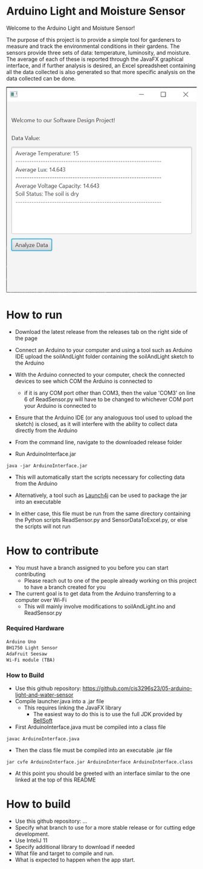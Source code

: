 # Arduino Light and Moisture Sensor
Welcome to the Arduino Light and Moisture Sensor! 

The purpose of this project is to provide a simple tool for gardeners to measure and track the environmental conditions in their gardens. The sensors provide three sets of data: temperature, luminosity, and moisture. The average of each of these is reported through the JavaFX graphical interface, and if further analysis is desired, an Excel spreadsheet containing all the data collected is also generated so that more specific analysis on the data collected can be done. 

![This is a screenshot.](gui.png)
# How to run
- Download the latest release from the releases tab on the right side of the page

- Connect an Arduino to your computer and using a tool such as Arduino IDE upload the soilAndLight folder containing the soilAndLight sketch to the Arduino

- With the Arduino connected to your computer, check the connected devices to see which COM the Arduino is connected to
    + if it is any COM port other than COM3, then the value 'COM3' on line 6 of ReadSensor.py will have to be changed to whichever COM port your Arduino is connected to

- Ensure that the Arduino IDE (or any analoguous tool used to upload the sketch) is closed, as it will interfere with the ability to collect data directly from the Arduino

- From the command line, navigate to the downloaded release folder
- Run ArduinoInterface.jar
```
java -jar ArduinoInterface.jar
```
- This will automatically start the scripts necessary for collecting data from the Arduino
- Alternatively, a tool such as [Launch4j](https://launch4j.sourceforge.net/) can be used to package the jar into an executable

- In either case, this file must be run from the same directory containing the Python scripts ReadSensor.py and SensorDataToExcel.py, or else the scripts will not run

# How to contribute
- You must have a branch assigned to you before you can start contributing
    + Please reach out to one of the people already working on this project to have a branch created for you
- The current goal is to get data from the Arduino transferring to a computer over Wi-Fi
    + This will mainly involve modifications to soilAndLight.ino and ReadSensor.py
### Required Hardware
```
Arduino Uno
BH1750 Light Sensor
AdaFruit Seesaw 
Wi-Fi module (TBA)
```

### How to Build   
- Use this github repository: https://github.com/cis3296s23/05-arduino-light-and-water-sensor
- Compile launcher.java into a .jar file
    + This requires linking the JavaFX library
        - The easiest way to do this is to use the full JDK provided by [BellSoft](https://bell-sw.com/pages/downloads/)
- First ArduinoInterface.java must be compiled into a class file      
```
javac ArduinoInterface.java  
```
- Then the class file must be compiled into an executable .jar file
```
jar cvfe ArduinoInterface.jar ArduinoInterface ArduinoInterface.class
```
- At this point you should be greeted with an interface similar to the one linked at the top of this README
# How to build
- Use this github repository: ... 
- Specify what branch to use for a more stable release or for cutting edge development.  
- Use InteliJ 11
- Specify additional library to download if needed 
- What file and target to compile and run. 
- What is expected to happen when the app start. 
